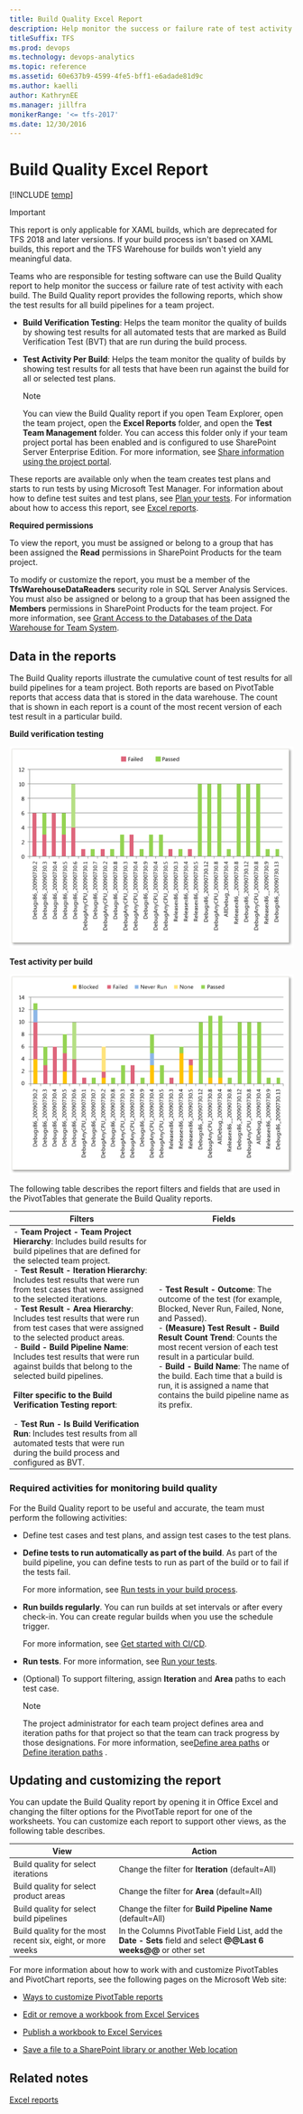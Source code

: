 ```yaml
---
title: Build Quality Excel Report 
description: Help monitor the success or failure rate of test activity with each build - Team Foundation Server 
titleSuffix: TFS
ms.prod: devops
ms.technology: devops-analytics
ms.topic: reference
ms.assetid: 60e637b9-4599-4fe5-bff1-e6adade81d9c
ms.author: kaelli
author: KathrynEE
ms.manager: jillfra
monikerRange: '<= tfs-2017'
ms.date: 12/30/2016
---
```

# Build Quality Excel Report

[!INCLUDE [temp](../_shared/tfs-sharepoint-version.md)]

> [!IMPORTANT]  
> This report is only applicable for XAML builds, which are deprecated for TFS 2018 and later versions. If your build process isn't based on XAML builds, this report and the TFS Warehouse for builds won't yield any meaningful data.  


Teams who are responsible for testing software can use the Build Quality report to help monitor the success or failure rate of test activity with each build. The Build Quality report provides the following reports, which show the test results for all build pipelines for a team project.  
  
-   **Build Verification Testing**: Helps the team monitor the quality of builds by showing test results for all automated tests that are marked as Build Verification Test (BVT) that are run during the build process.  
  
-   **Test Activity Per Build**: Helps the team monitor the quality of builds by showing test results for all tests that have been run against the build for all or selected test plans.  
  
    > [!NOTE]
    >  You can view the Build Quality report if you open Team Explorer, open the team project, open the **Excel Reports** folder, and open the **Test Team Management** folder. You can access this folder only if your team project portal has been enabled and is configured to use SharePoint Server Enterprise Edition. For more information, see [Share information using the project portal](../sharepoint-dashboards/share-information-using-the-project-portal.md).  
  
 These reports are available only when the team creates test plans and starts to run tests by using Microsoft Test Manager. For information about how to define test suites and test plans, see [Plan your tests](../../test/create-test-cases.md). For information about how to access this report, see [Excel reports](excel-reports.md).  
  
 **Required permissions**  
  
 To view the report, you must be assigned or belong to a group that has been assigned the **Read** permissions in SharePoint Products for the team project.  
  
 To modify or customize the report, you must be a member of the **TfsWarehouseDataReaders** security role in SQL Server Analysis Services. You must also be assigned or belong to a group that has been assigned the **Members** permissions in SharePoint Products for the team project. For more information, see [Grant Access to the Databases of the Data Warehouse for Team System](../admin/grant-permissions-to-reports.md).  
  
##  <a name="Data"></a> Data in the reports  
 The Build Quality reports illustrate the cumulative count of test results for all build pipelines for a team project. Both reports are based on PivotTable reports that access data that is stored in the data warehouse. The count that is shown in each report is a count of the most recent version of each test result in a particular build.  
  
 **Build verification testing**  
  
 ![Build Quality Excel Report](_img/procg_buildqualitybvt.png "ProcG_BuildQualityBVT")  
  
 **Test activity per build**  
  
 ![Test Activity PerBuild Excel Report](_img/procg_testactperbuild.png "ProcG_TestActPerBuild")  
  
 The following table describes the report filters and fields that are used in the PivotTables that generate the Build Quality reports.  
  
|Filters|Fields|  
|-------------|------------|  
|-   **Team Project - Team Project Hierarchy**: Includes build results for build pipelines that are defined for the selected team project.<br />-   **Test Result - Iteration Hierarchy**: Includes test results that were run from test cases that were assigned to the selected iterations.<br />-   **Test Result - Area Hierarchy**: Includes test results that were run from test cases that were assigned to the selected product areas.<br />-   **Build - Build Pipeline Name**: Includes test results that were run against builds that belong to the selected build pipelines.<br /><br /> **Filter specific to the Build Verification Testing report**:<br /><br /> -   **Test Run - Is Build Verification Run**: Includes test results from all automated tests that were run during the build process and configured as BVT.|-   **Test Result - Outcome**: The outcome of the test (for example, Blocked, Never Run, Failed, None, and Passed).<br />-   **(Measure) Test Result - Build Result Count Trend**: Counts the most recent version of each test result in a particular build.<br />-   **Build - Build Name**: The name of the build. Each time that a build is run, it is assigned a name that contains the build pipeline name as its prefix.|  
  
###  <a name="RequiredActivities"></a> Required activities for monitoring build quality  
 For the Build Quality report to be useful and accurate, the team must perform the following activities:  
  
-   Define test cases and test plans, and assign test cases to the test plans.  
  
-   **Define tests to run automatically as part of the build**. As part of the build pipeline, you can define tests to run as part of the build or to fail if the tests fail.  
  
     For more information, see [Run tests in your build process](../../pipelines/test/test-build.md).  
  
-   **Run builds regularly**. You can run builds at set intervals or after every check-in. You can create regular builds when you use the schedule trigger.  
  
     For more information, see [Get started with CI/CD](../../pipelines/get-started-designer.md).  
  
-   **Run tests**. For more information, see [Run your tests](../../test/run-manual-tests.md).  
  
-   (Optional) To support filtering, assign **Iteration** and **Area** paths to each test case.  
  
    > [!NOTE]
    >  The project administrator for each team project defines area and iteration paths for that project so that the team can track progress by those designations. For more information, see[Define area paths](../../organizations/settings/set-area-paths.md) or [Define iteration paths](../../organizations/settings/set-iteration-paths-sprints.md) .  
  
##  <a name="Updating"></a> Updating and customizing the report  
 You can update the Build Quality report by opening it in Office Excel and changing the filter options for the PivotTable report for one of the worksheets. You can customize each report to support other views, as the following table describes.  
  
|View|Action|  
|----------|------------|  
|Build quality for select iterations|Change the filter for **Iteration** (default=All)|  
|Build quality for select product areas|Change the filter for **Area** (default=All)|  
|Build quality for select build pipelines|Change the filter for **Build Pipeline Name** (default=All)|  
|Build quality for the most recent six, eight, or more weeks|In the Columns PivotTable Field List, add the **Date - Sets** field and select **@@Last 6 weeks@@** or other set|  
  
 For more information about how to work with and customize PivotTables and PivotChart reports, see the following pages on the Microsoft Web site:  
  
-   [Ways to customize PivotTable reports](http://go.microsoft.com/fwlink/?LinkId=165722)  
  
-   [Edit or remove a workbook from Excel Services](http://go.microsoft.com/fwlink/?LinkId=165723)  
  
-   [Publish a workbook to Excel Services](http://go.microsoft.com/fwlink/?LinkId=165724)  
  
-   [Save a file to a SharePoint library or another Web location](http://go.microsoft.com/fwlink/?LinkId=165725)  
  
## Related notes 
 [Excel reports](excel-reports.md)
